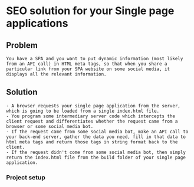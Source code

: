# SEO solution for your Single page applications

## Problem
```
You have a SPA and you want to put dynamic information (most likely from an API call) in HTML meta tags, so that when you share a particular link from your SPA website on some social media, it displays all the relevant information.
```
## Solution
```
- A browser requests your single page application from the server, which is going to be loaded from a single index.html file.
- You program some intermediary server code which intercepts the client request and differentiates whether the request came from a browser or some social media bot.
- If the request came from some social media bot, make an API call to your back-end server, gather the data you need, fill in that data to html meta tags and return those tags in string format back to the client.
- If the request didn't come from some social media bot, then simply return the index.html file from the build folder of your single page application.
```
### Project setup
```
```

<!-- ### Customize configuration
See [Configuration Reference](https://cli.vuejs.org/config/). -->
